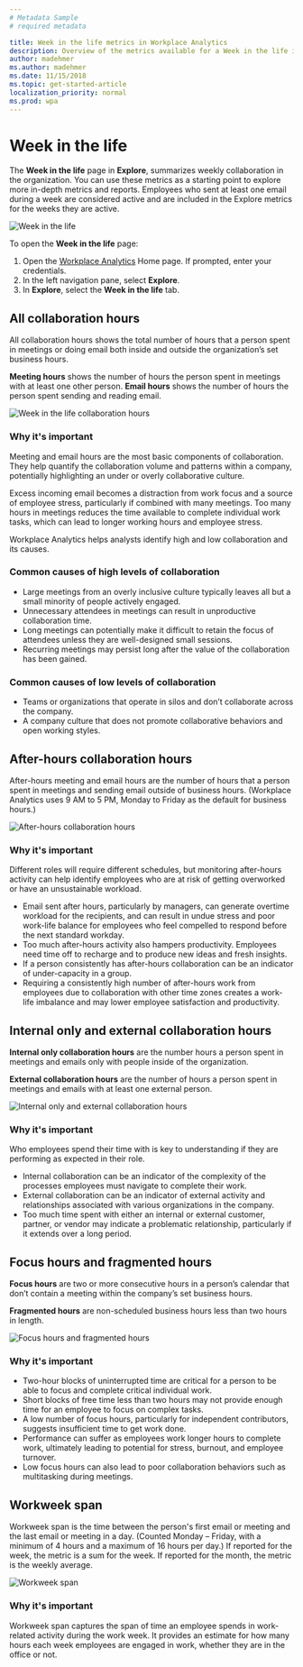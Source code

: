```yaml
---
# Metadata Sample
# required metadata

title: Week in the life metrics in Workplace Analytics
description: Overview of the metrics available for a Week in the life in the Workplace Analytics Explore page.
author: madehmer
ms.author: madehmer
ms.date: 11/15/2018
ms.topic: get-started-article
localization_priority: normal 
ms.prod: wpa
---
```

# Week in the life
 The **Week in the life** page in **Explore**, summarizes weekly collaboration in the organization. You can use these metrics as a starting point to explore more in-depth metrics and reports. Employees who sent at least one email during a week are considered active and are included in the Explore metrics for the weeks they are active.

![Week in the life](../images//WpA/Use/explore-week-life.png)

To open the **Week in the life** page:

1. Open the [Workplace Analytics](https://workplaceanalytics.office.com) Home page. If prompted, enter your credentials.
2. In the left navigation pane, select **Explore**.
3. In **Explore**, select the **Week in the life** tab.

## All collaboration hours
All collaboration hours shows the total number of hours that a person spent in meetings or doing email both inside and outside the organization’s set business hours.

**Meeting hours** shows the number of hours the person spent in meetings with at least one other person. **Email hours** shows the number of hours the person spent sending and reading email.

![Week in the life collaboration hours](../images//WpA/Use/all-collaboration-hours-explore.png)

### Why it's important
Meeting and email hours are the most basic components of collaboration. They help quantify the collaboration volume and patterns within a company, potentially highlighting an under or overly collaborative culture.

Excess incoming email becomes a distraction from work focus and a source of employee stress, particularly if combined with many meetings. Too many hours in meetings reduces the time available to complete individual work tasks, which can lead to longer working hours and employee stress.

Workplace Analytics helps analysts identify high and low collaboration and its causes.  

### Common causes of high levels of collaboration 
* Large meetings from an overly inclusive culture typically leaves all but a small minority of people actively engaged.
* Unnecessary attendees in meetings can result in unproductive collaboration time.
* Long meetings can potentially make it difficult to retain the focus of attendees unless they are well-designed small sessions.
* Recurring meetings may persist long after the value of the collaboration has been gained.

### Common causes of low levels of collaboration 
* Teams or organizations that operate in silos and don’t collaborate across the company.
* A company culture that does not promote collaborative behaviors and open working styles.

## After-hours collaboration hours
After-hours meeting and email hours are the number of hours that a person spent in meetings and sending email outside of business hours. (Workplace Analytics uses 9 AM to 5 PM, Monday to Friday as the default for business hours.)

![After-hours collaboration hours](../images//WpA/Use/after-hours-collaboration-hours-explore.png)

### Why it's important
Different roles will require different schedules, but monitoring after-hours activity can help identify employees who are at risk of getting overworked or have an unsustainable workload.
* Email sent after hours, particularly by managers, can generate overtime workload for the recipients, and can result in undue stress and poor work-life balance for employees who feel compelled to respond before the next standard workday.
* Too much after-hours activity also hampers productivity. Employees need time off to recharge and to produce new ideas and fresh insights.
* If a person consistently has after-hours collaboration can be an indicator of under-capacity in a group.
* Requiring a consistently high number of after-hours work from employees due to collaboration with other time zones creates a work-life imbalance and may lower employee satisfaction and productivity.

## Internal only and external collaboration hours
**Internal only collaboration hours** are the number hours a person spent in meetings and emails only with people inside of the organization.

**External collaboration hours** are the number of hours a person spent in meetings and emails with at least one external person.

![Internal only and external collaboration hours](../images//WpA/Use/internal-and-external-collaboration-hours-explore.png)

### Why it's important
Who employees spend their time with is key to understanding if they are performing as expected in their role.
* Internal collaboration can be an indicator of the complexity of the processes employees must navigate to complete their work.
* External collaboration can be an indicator of external activity and relationships associated with various organizations in the company.
* Too much time spent with either an internal or external customer, partner, or vendor may indicate a problematic relationship, particularly if it extends over a long period.

## Focus hours and fragmented hours
**Focus hours** are two or more consecutive hours in a person’s calendar that don’t contain a meeting within the company’s set business hours. 

**Fragmented hours** are non-scheduled business hours less than two hours in length.

![Focus hours and fragmented hours](../images//WpA/Use/focus-hours-and-fragmented-hours-explore.png)

### Why it's important
* Two-hour blocks of uninterrupted time are critical for a person to be able to focus and complete critical individual work.
* Short blocks of free time less than two hours may not provide enough time for an employee to focus on complex tasks.
* A low number of focus hours, particularly for independent contributors, suggests insufficient time to get work done.
* Performance can suffer as employees work longer hours to complete work, ultimately leading to potential for stress, burnout, and employee turnover.
* Low focus hours can also lead to poor collaboration behaviors such as multitasking during meetings.

## Workweek span
Workweek span is the time between the person's first email or meeting and the last email or meeting in a day. (Counted Monday – Friday, with a minimum of 4 hours and a maximum of 16 hours per day.) If reported for the week, the metric is a sum for the week. If reported for the month, the metric is the weekly average.

![Workweek span](../images//WpA/Use/workweek-span-explore.png)

### Why it's important
Workweek span captures the span of time an employee spends in work-related activity during the work week. It provides an estimate for how many hours each week employees are engaged in work, whether they are in the office or not.